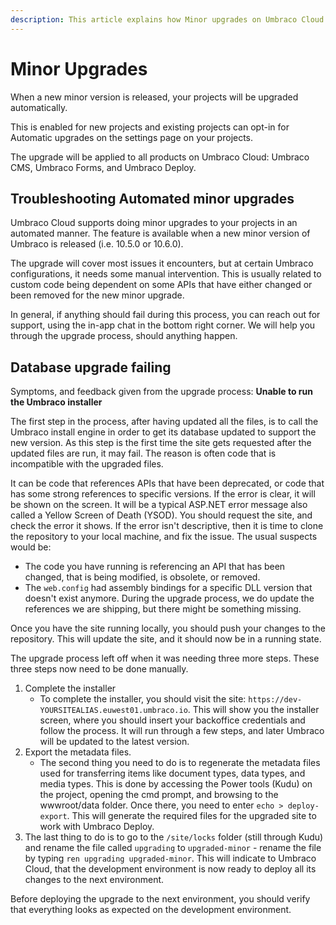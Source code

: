 ```yaml
---
description: This article explains how Minor upgrades on Umbraco Cloud works.
---
```


# Minor Upgrades

When a new minor version is released, your projects will be upgraded automatically.&#x20;

This is enabled for new projects and existing projects can opt-in for Automatic upgrades on the settings page on your projects.

The upgrade will be applied to all products on Umbraco Cloud: Umbraco CMS, Umbraco Forms, and Umbraco Deploy.

## Troubleshooting Automated minor upgrades

Umbraco Cloud supports doing minor upgrades to your projects in an automated manner. The feature is available when a new minor version of Umbraco is released (i.e. 10.5.0 or 10.6.0).

The upgrade will cover most issues it encounters, but at certain Umbraco configurations, it needs some manual intervention. This is usually related to custom code being dependent on some APIs that have either changed or been removed for the new minor upgrade.

In general, if anything should fail during this process, you can reach out for support, using the in-app chat in the bottom right corner. We will help you through the upgrade process, should anything happen.

## Database upgrade failing

Symptoms, and feedback given from the upgrade process: **Unable to run the Umbraco installer**

The first step in the process, after having updated all the files, is to call the Umbraco install engine in order to get its database updated to support the new version. As this step is the first time the site gets requested after the updated files are run, it may fail. The reason is often code that is incompatible with the upgraded files.

It can be code that references APIs that have been deprecated, or code that has some strong references to specific versions. If the error is clear, it will be shown on the screen. It will be a typical ASP.NET error message also called a Yellow Screen of Death (YSOD). You should request the site, and check the error it shows. If the error isn't descriptive, then it is time to clone the repository to your local machine, and fix the issue. The usual suspects would be:

* The code you have running is referencing an API that has been changed, that is being modified, is obsolete, or removed.
* The `web.config` had assembly bindings for a specific DLL version that doesn't exist anymore. During the upgrade process, we do update the references we are shipping, but there might be something missing.

Once you have the site running locally, you should push your changes to the repository. This will update the site, and it should now be in a running state.

The upgrade process left off when it was needing three more steps. These three steps now need to be done manually.

1. Complete the installer
   * To complete the installer, you should visit the site: `https://dev-YOURSITEALIAS.euwest01.umbraco.io`. This will show you the installer screen, where you should insert your backoffice credentials and follow the process. It will run through a few steps, and later Umbraco will be updated to the latest version.
2. Export the metadata files.
   * The second thing you need to do is to regenerate the metadata files used for transferring items like document types, data types, and media types. This is done by accessing the Power tools (Kudu) on the project, opening the cmd prompt, and browsing to the wwwroot/data folder. Once there, you need to enter `echo > deploy-export`. This will generate the required files for the upgraded site to work with Umbraco Deploy.
3. The last thing to do is to go to the `/site/locks` folder (still through Kudu) and rename the file called `upgrading` to `upgraded-minor` - rename the file by typing `ren upgrading upgraded-minor`. This will indicate to Umbraco Cloud, that the development environment is now ready to deploy all its changes to the next environment.

Before deploying the upgrade to the next environment, you should verify that everything looks as expected on the development environment.
